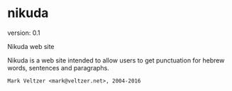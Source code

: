 nikuda
======

version: 0.1

Nikuda web site

Nikuda is a web site intended to allow
users to get punctuation for hebrew words, sentences and paragraphs.

	Mark Veltzer <mark@veltzer.net>, 2004-2016
